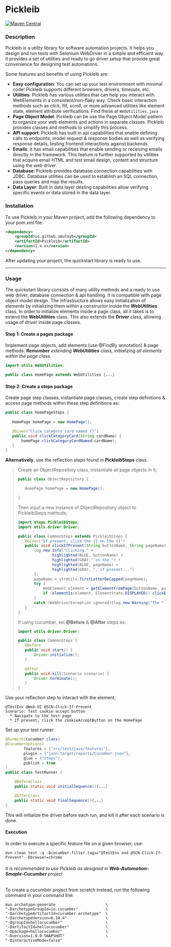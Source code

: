 # Pickleib

[![Maven Central](https://img.shields.io/maven-central/v/io.github.umutayb/Pickleib?color=brightgreen&label=Pickleib)](https://mvnrepository.com/artifact/io.github.umutayb/Pickleib/latest)

### Description

Pickleib is a utility library for software automation projects. It helps you design and run tests with Selenium WebDriver in a simple and efficient way. It provides a set of utilities and ready to go driver setup that provide great convenience for designing test automations.

Some features and benefits of using Pickleib are:
* **Easy configuration**: You can set up your test environment with minimal code! Pickleib supports different browsers, drivers, timeouts, etc.
* **Utilities**: Pickleib has various utilities that can help you interact with WebElements in a consistent/non-flaky way. Check basic interaction methods such as click, fill, scroll, or more advanced utilities like element state, element attribute verifications. Find these at `WebUtilities.java`
* **Page Object Model**: Pickleib can be use the Page Object Model pattern to organize your web elements and actions in separate classes. Pickleib provides classes and methods to simplify this process.
* **API support**: Pickleib has built in api capabilities that enable defining calls to endpoints, model request & response bodies as well as verifying response details, testing frontend interactions against backends
* **Emails**: It has email capabilities that enable sending or receiving emails directly in the framework. This feature is further supported by utilities that acquire email HTML and test email design, content and structure using the web driver.
* **Database**: Pickleib provides database connection capabilities with JDBC. Database utilities can be used to establish an SQL connection, pass queries and map the results.
* **Data Layer**: Built in data layer desting capabilities allow verifying specific events or data stored in the data layer.

### Installation

To use Pickleib in your Maven project, add the following dependency to your pom.xml file:
```xml
<dependency>
    <groupId>io.github.umutayb</groupId>
    <artifactId>Pickleib</artifactId>
    <version>1.x.x</version>
</dependency>
```

After updating your project, the quickstart library is ready to use. 
___
### Usage

The quickstart library consists of many utility methods and a ready to use web driver, database connection & api handling.
It is compatible with page object model design. The infrastructure allows easy initialization of elements by initializing them
within a constructor inside the **WebUtilities** class. In order to initialize elements inside a page class, all it takes is
to extend the **WebUtilities** class. This also extends the **Driver** class, allowing usage of driver inside page classes.

#### Step 1: Create a pages package
Implement page objects, add elements (use @FindBy annotation) & page methods. _**Remember** extending **WebUtilities** class, 
 initializing all elements within the page class._

````java
import utils.WebUtilities;

public class HomePage extends WebUtilities {...}
```` 

#### Step 2: Create a steps package
Create page step classes, instantiate page classes, create step definitions & access page methods within these step 
 definitions as:
 ````java
public class HomePageSteps {
    
    HomePage homePage = new HomePage();

    @Given("Click category card named {}")
    public void clickCategoryCard(String cardName) {
        homePage.clickCategoryCardNamed(cardName);
    }
 }
 ````
**Alternatively**, use the reflection steps found in **PickleibSteps** class.
>
>Create an ObjectRepository class, instantiate all page objects in it;
>
>```java
>public class ObjectRepository {
>
>    HomePage homePage = new HomePage();
>
>}
>```
>Then input a new instance of ObjectRepository object to PickleibSteps methods;
>```java
>import steps.PickleibSteps;
>import utils.driver.Driver;
>
>public class CommonSteps extends PickleibSteps {
>    @Given("If present, click the {} on the {}")
>    public void clickIfPresent(String buttonName, String pageName){
>        log.new Info("Clicking " +
>                highlighted(BLUE, buttonName) +
>                highlighted(GRAY," on the ") +
>                highlighted(BLUE, pageName) +
>                highlighted(GRAY, ", if present...")
>        );
>        pageName = strUtils.firstLetterDeCapped(pageName);
>        try {
>            WebElement element = getElementFromPage(buttonName, pageName, new ObjectRepository());
>            if (elementIs(element, ElementState.DISPLAYED)) clickElement(element, true);
>        }
>        catch (WebDriverException ignored){log.new Warning("The " + buttonName + " was not present");}
>    }
>}    
>```
>
>If using cucumber, set **@Before** & **@After** steps as:
>
>```java
>import utils.driver.Driver;
>
>public class CommonSteps {
>    @Before
>    public void start() {
>        Driver.initialize();
>    }
>
>    @After
>    public void kill(Scenario scenario) {
>        Driver.terminate();
>    }
>}    
>```

Use your reflection step to interact with the element;
```gherkin
@TestEnv @Web-UI @SCN-Click-If-Present
Scenario: Test cookie accept button 
  * Navigate to the test page
  * If present, click the cookieAcceptButton on the HomePage
```

Set up your test runner
```java
@RunWith(Cucumber.class)
@CucumberOptions(
        features = {"src/test/java/features"},
        plugin = {"json:target/reports/Cucumber.json"},
        glue = {"steps"},
        publish = true
)
public class TestRunner {

    @BeforeClass
    public static void initialSequence(){...}

    @AfterClass
    public static void finalSequence(){...}
}
```

 This will initialize the driver before each run, and kill it after each scenario is done. 

#### Execution
In order to execute a specific feature file on a given browser, use:
```shell
mvn clean test -q -Dcucumber.filter.tags="@TestEnv and @SCN-Click-If-Present" -Dbrowser=chrome
```

###### It is recommended to use Pickleib as designed in **Web-Automation-Smaple-Cucumber** project
To create a cucumber project from scratch instead, run the following command in your command line:
````shell
mvn archetype:generate                      \
"-DarchetypeGroupId=io.cucumber"            \
"-DarchetypeArtifactId=cucumber-archetype"  \
"-DarchetypeVersion=6.10.4"                 \
"-DgroupId=hellocucumber"                   \
"-DartifactId=hellocucumber"                \
"-Dpackage=hellocucumber"                   \
"-Dversion=1.0.0-SNAPSHOT"                  \
"-DinteractiveMode=false"
````
